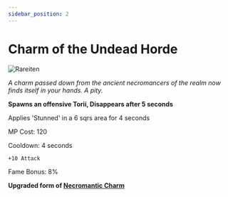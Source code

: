 ```yaml
---
sidebar_position: 2
---
```


# Charm of the Undead Horde

![Rareiten](https://vwiki.valorserver.com/api/item/picture/charm%20of%20the%20undead%20horde)

<i>A charm passed down from the ancient necromancers of the realm now finds itself in your hands. A pity.</i>

**Spawns an offensive Torii, Disappears after 5 seconds**

Applies 'Stunned' in a 6 sqrs area for 4 seconds

MP Cost: 120

Cooldown: 4 seconds

    +10 Attack

Fame Bonus: 8%

**Upgraded form of [Necromantic Charm](https://wiki.valorserver.com/docs/items/abilities/charms/ut/necromantic_charm)**
